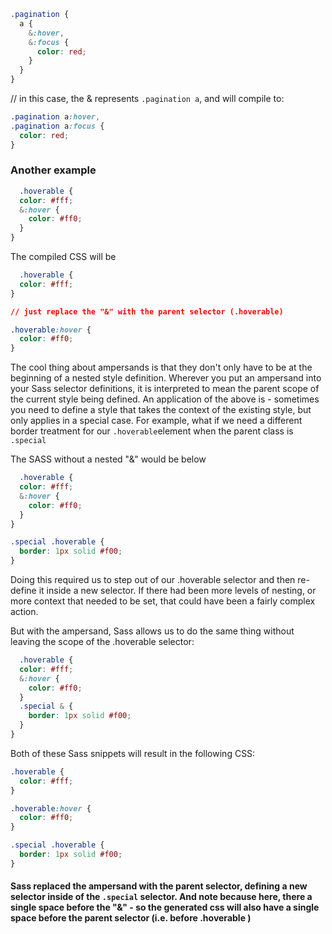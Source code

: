 ```css
.pagination {
  a {
    &:hover,
    &:focus {
      color: red;
    }
  }
}
```

// in this case, the & represents `.pagination a`, and will compile to:

```css
.pagination a:hover, 
.pagination a:focus {
  color: red;
}
```

### Another example

```css
  .hoverable {
  color: #fff;
  &:hover {
    color: #ff0;
  }
}
```

The compiled CSS will be 

```css
  .hoverable {
  color: #fff;
}

// just replace the "&" with the parent selector (.hoverable)

.hoverable:hover {
  color: #ff0;
}
```

The cool thing about ampersands is that they don't only have to be at the beginning of a nested style definition. Wherever you put an ampersand into your Sass selector definitions, it is interpreted to mean the parent scope of the current style being defined. 
An application of the above is - sometimes you need to define a style that takes the context of the existing style, but only applies in a special case. For example, what if we need a different border treatment for our `.hoverable`element when the parent class is `.special`

The SASS without a nested "&" would be below

```css
  .hoverable {
  color: #fff;
  &:hover {
    color: #ff0;
  }
}

.special .hoverable {
  border: 1px solid #f00;
}

```

Doing this required us to step out of our .hoverable selector and then re-define it inside a new selector. If there had been more levels of nesting, or more context that needed to be set, that could have been a fairly complex action.

But with the ampersand, Sass allows us to do the same thing without leaving the scope of the .hoverable selector:

```css
  .hoverable {
  color: #fff;
  &:hover {
    color: #ff0;
  }
  .special & {
    border: 1px solid #f00;
  }
}
```

Both of these Sass snippets will result in the following CSS:

```css
.hoverable {
  color: #fff;
}

.hoverable:hover {
  color: #ff0;
}

.special .hoverable {
  border: 1px solid #f00;
}
```

#### Sass replaced the ampersand with the parent selector, defining a new selector inside of the `.special` selector. And note because here, there a single space before the "&" - so the generated css will also have a single space before the parent selector (i.e. before .hoverable )